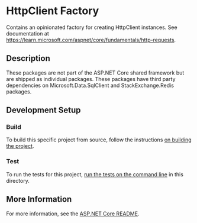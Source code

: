 # HttpClient Factory

Contains an opinionated factory for creating HttpClient instances. See documentation at https://learn.microsoft.com/aspnet/core/fundamentals/http-requests.

## Description

These packages are not part of the ASP.NET Core shared framework but are shipped as individual packages. These packages have third party dependencies on Microsoft.Data.SqlClient and StackExchange.Redis packages.

## Development Setup

### Build

To build this specific project from source, follow the instructions [on building the project](../../docs/BuildFromSource.md#step-3-build-the-repo).

### Test

To run the tests for this project, [run the tests on the command line](../../docs/BuildFromSource.md#running-tests-on-command-line) in this directory.

## More Information

For more information, see the [ASP.NET Core README](../../README.md).
